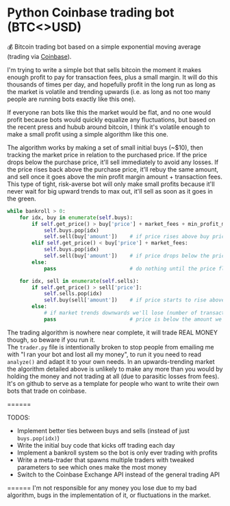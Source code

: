 # Python Coinbase trading bot (BTC<>USD)
:moneybag: Bitcoin trading bot based on a simple exponential moving average (trading via [Coinbase](https://www.coinbase.com/)).

I'm trying to write a simple bot that sells bitcoin the moment it makes enough profit to pay for transaction fees, plus a small margin.
It will do this thousands of times per day, and hopefully profit in the long run as long as the market is volatile and trending upwards (i.e. as long as not too many people are running bots exactly like this one).

If everyone ran bots like this the market would be flat, and no one would profit because bots would quickly equalize any fluctuations, but based on the recent press and hubub around bitcoin, I think it's volatile enough to make a small profit using a simple algorithm like this one.

The algorithm works by making a set of small initial buys (~$10), then tracking the market price in relation to the purchased price.
If the price drops below the purchase price, it'll sell immediately to avoid any losses.
If the price rises back above the purchase price, it'll rebuy the same amount, and sell once it goes above the min profit margin amount + transaction fees.  This type of tight, risk-averse bot will only make small profits because it'll never wait for big upward trends to max out, it'll sell as soon as it goes in the green.

```python
while bankroll > 0:
    for idx, buy in enumerate(self.buys):
        if self.get_price() > buy['price'] + market_fees + min_profit_margin:
            self.buys.pop(idx)
            self.sell(buy['amount'])    # if price rises above buy price + market fees by a certain amount, sell early and reap the tiny profits
        elif self.get_price() < buy['price'] + market_fees:
            self.buys.pop(idx)
            self.sell(buy['amount'])    # if price drops below the price it was bought at, sell immediately to minimize losses
        else:
            pass                        # do nothing until the price fluctuates enough to make more of a difference

    for idx, sell in enumerate(self.sells):
        if self.get_price() > sell['price']:
            self.sells.pop(idx)
            self.buy(sell['amount'])    # if price starts to rise above the amount we sold it for, rebuy the same amount
        else:
            # if market trends downwards we'll lose (number of transactions * (market fee per transaction + min profit margin))
            pass                        # price is below the amount we sold for, don't do anything until it's passing break-even again
```


The trading algorithm is nowhere near complete, it will trade REAL MONEY though, so beware if you run it.  
The `trader.py` file is intentionally broken to stop people from emailing me with "I ran your bot and lost all my money", to run it you need to read `analyze()` and adapt it to your own needs.  In an upwards-trending market the algorithm detailed above is unlikely to make any more than you would by holding the money and not trading at all (due to parasitic losses from fees).  It's on github to serve as a template for people who want to write their own bots that trade on coinbase.
   
======

TODOS:

* Implement better ties between buys and sells (instead of just `buys.pop(idx)`)
* Write the initial buy code that kicks off trading each day
* Implement a bankroll system so the bot is only ever trading with profits
* Write a meta-trader that spawns multiple traders with tweaked parameters to see which ones make the most money
* Switch to the Coinbase Exchange API instead of the general trading API

======
I'm not responsible for any money you lose due to my bad algorithm, bugs in the implementation of it, or fluctuations in the market.
